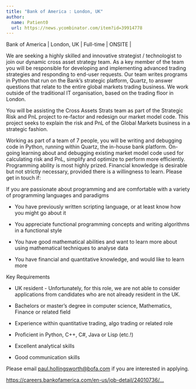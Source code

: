 ```yaml
---
title: "Bank of America : London, UK"
author:
  name: Patient0
  url: https://news.ycombinator.com/item?id=39914778
---
```

Bank of America | London, UK | Full-time | ONSITE |

We are seeking a highly skilled and innovative strategist &#x2F; technologist to join our dynamic cross asset strategy team. As a key member of the team you will be responsible for developing and implementing advanced trading strategies and responding to end-user requests. Our team writes programs in Python that run on the Bank’s strategic platform, Quartz, to answer questions that relate to the entire global markets trading business. We work outside of the traditional IT organisation, based on the trading floor in London.

You will be assisting the Cross Assets Strats team as part of the Strategic Risk and PnL project to re-factor and redesign our market model code.
This project seeks to explain the risk and PnL of the Global Markets business in a strategic fashion.

Working as part of a team of 7 people, you will be writing and debugging code in Python, running within Quartz, the in-house bank platform.
On-going learning about and debugging existing market model code used for calculating risk and PnL, simplify and optimize to perform more efficiently.
Programming ability is most highly prized. Financial knowledge is desirable but not strictly necessary, provided there is a willingness to learn.
Please get in touch if:

If you are passionate about programming and are comfortable with a variety of programming languages and paradigms

* You have previously written scripting language, or at least know how you might go about it

* You appreciate functional programming concepts and writing algorithms in a functional style

* You have good mathematical abilities and want to learn more about using mathematical techniques to analyse data

* You have financial and quantitative knowledge, and would like to learn more

Key Requirements

* UK resident - Unfortunately, for this role, we are not able to consider applications from candidates who are not already resident in the UK.

* Bachelors or master’s degree in computer science, Mathematics, Finance or related field

* Experience within quantitative trading, algo trading or related role

* Proficient in Python, C++, C#, Java or Lisp (etc.!)

* Excellent analytical skills

* Good communication skills

Please email paul.hollingsworth@bofa.com if you are interested in applying.

<a href="https:&#x2F;&#x2F;careers.bankofamerica.com&#x2F;en-us&#x2F;job-detail&#x2F;24010736&#x2F;quant-strategist-technologist-cross-asset-quants-qsdg-london-united-kingdom" rel="nofollow">https:&#x2F;&#x2F;careers.bankofamerica.com&#x2F;en-us&#x2F;job-detail&#x2F;24010736&#x2F;...</a>
